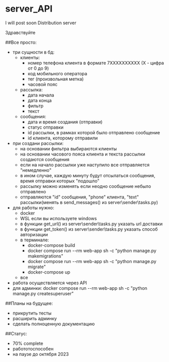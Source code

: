 # server_API
I will post soon
Distribution server

Здравствуйте

##Все просто:
- три сущности в бд:
  - клиенты:
    - номер телефона клиента в формате 7XXXXXXXXXX (X - цифра от 0 до 9)
    - код мобильного оператора
    - тег (произвольная метка)
    - часовой пояс
  - рассылка:
    - дата начала
    - дата конца
    - фильтр
    - текст
  - сообщения:
    - дата и время создания (отправки)
    - статус отправки
    - id рассылки, в рамках которой было отправлено сообщение
    - id клиента, которому отправили
- при создани рассылки:
  - на основании фильтра выбираются клиенты
  - на основании часового пояса клиента и текста рассылки создаются сообщения
  - если на начало рассылки уже наступило все отправляется "немедленно"
  - в ином случае, каждую минуту будут отсылаться сообщения, время отправки которых "подошло"
  - рассылку можно изменять если неодно сообщение небыло отправлено
  - отправляются "id" сообщения, "phone" клиента, "text" рассылки(менять в send_messages() из server\sender\tasks.py)
- для работы нужно:
  - docker
  - WSL если вы используете windows
  - в функции get_url() из server\sender\tasks.py указать url доставки
  - в функции get_token() из server\sender\tasks.py указать способ авторизации
  - в терминале:
    - docker-compose build
    - docker compose run --rm web-app sh -c "python manage.py makemigrations"
    - docker compose run --rm web-app sh -c "python manage.py migrate"
    - docker-compose up
  - все
- работа осуществляется через API
- для админки: docker compose run --rm web-app sh -c "python manage.py createsuperuser"
  

##Планы на будущее:
- прикрутить тесты
- расширить админку
- сделать полноценную документацию

##Статус:
- 70% complete
- работотоспособен
- на паузе до октября 2023
